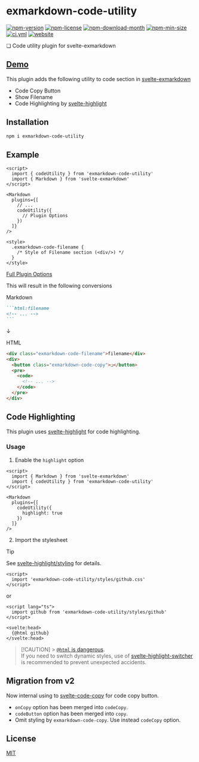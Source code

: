 <!----- BEGIN GHOST DOCS HEADER ----->

# exmarkdown-code-utility

<!----- BEGIN GHOST DOCS BADGES ----->

<a href="https://npmjs.com/package/exmarkdown-code-utility"><img src="https://img.shields.io/npm/v/exmarkdown-code-utility" alt="npm-version" /></a> <a href="https://npmjs.com/package/exmarkdown-code-utility"><img src="https://img.shields.io/npm/l/exmarkdown-code-utility" alt="npm-license" /></a> <a href="https://npmjs.com/package/exmarkdown-code-utility"><img src="https://img.shields.io/npm/dm/exmarkdown-code-utility" alt="npm-download-month" /></a> <a href="https://npmjs.com/package/exmarkdown-code-utility"><img src="https://img.shields.io/bundlephobia/min/exmarkdown-code-utility" alt="npm-min-size" /></a> <a href="https://github.com/jill64/exmarkdown-code-utility/actions/workflows/ci.yml"><img src="https://github.com/jill64/exmarkdown-code-utility/actions/workflows/ci.yml/badge.svg" alt="ci.yml" /></a> <a href="https://exmarkdown-code-utility.jill64.dev"><img src="https://img.shields.io/website?up_message=working&down_message=down&url=https%3A%2F%2Fexmarkdown-code-utility.jill64.dev" alt="website" /></a>

<!----- END GHOST DOCS BADGES ----->

❏ Code utility plugin for svelte-exmarkdown

## [Demo](https://exmarkdown-code-utility.jill64.dev)

<!----- END GHOST DOCS HEADER ----->

This plugin adds the following utility to code section in [svelte-exmarkdown](https://github.com/ssssota/svelte-exmarkdown)

- Code Copy Button
- Show Filename
- Code Highlighting by [svelte-highlight](https://github.com/metonym/svelte-highlight)

## Installation

```bash
npm i exmarkdown-code-utility
```

## Example

```svelte
<script>
  import { codeUtility } from 'exmarkdown-code-utility'
  import { Markdown } from 'svelte-exmarkdown'
</script>

<Markdown
  plugins={[
    // ...
    codeUtility({
      // Plugin Options
    })
  ]}
/>

<style>
  .exmarkdown-code-filename {
    /* Style of Filename section (<div/>) */
  }
</style>
```

[Full Plugin Options](./src/lib/types/Options.ts)

This will result in the following conversions

Markdown

````md
```html:filename
<!-- ... -->
```
````

↓

HTML

```html
<div class="exmarkdown-code-filename">filename</div>
<div>
  <button class="exmarkdown-code-copy">❏</button>
  <pre>
    <code>
      <!-- ... -->
    </code>
  </pre>
</div>
```

## Code Highlighting

This plugin uses [svelte-highlight](https://github.com/metonym/svelte-highlight) for code highlighting.

### Usage

1. Enable the `highlight` option

```svelte
<script>
  import { Markdown } from 'svelte-exmarkdown'
  import { codeUtility } from 'exmarkdown-code-utility'
</script>

<Markdown
  plugins={[
    codeUtility({
      highlight: true
    })
  ]}
/>
```

2. Import the stylesheet

> [!TIP]
> See [svelte-highlight/styling](https://github.com/metonym/svelte-highlight?tab=readme-ov-file#styling) for details.

```svelte
<script>
  import 'exmarkdown-code-utility/styles/github.css'
</script>
```

or

```svelte
<script lang="ts">
  import github from 'exmarkdown-code-utility/styles/github'
</script>

<svelte:head>
  {@html github}
</svelte:head>
```

> [!CAUTION] > [`@html` is dangerous](https://svelte.dev/docs/special-tags#html).  
> If you need to switch dynamic styles, use of [svelte-highlight-switcher](https://github.com/jill64/svelte-highlight-switcher#readme) is recommended to prevent unexpected accidents.

## Migration from v2

Now internal using to [svelte-code-copy](https://github.com/jill64/svelte-code-copy#readme) for code copy button.

- `onCopy` option has been merged into `codeCopy`.
- `codeButton` option has been merged into `copy`.
- Omit styling by `exmarkdown-code-copy`. Use instead `codeCopy` option.

<!----- BEGIN GHOST DOCS FOOTER ----->

## License

[MIT](LICENSE)

<!----- END GHOST DOCS FOOTER ----->
